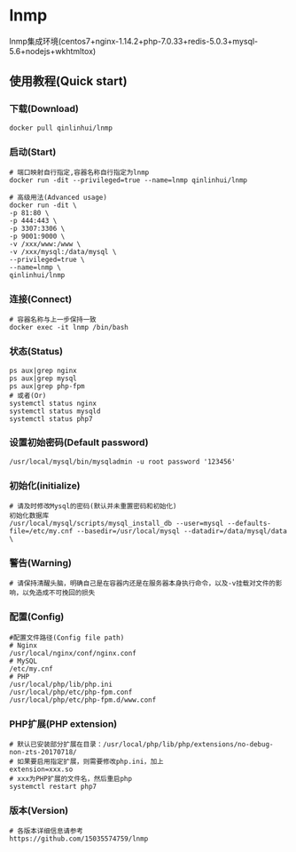# lnmp
lnmp集成环境(centos7+nginx-1.14.2+php-7.0.33+redis-5.0.3+mysql-5.6+nodejs+wkhtmltox)

## 使用教程(Quick start)
### 下载(Download)
```
docker pull qinlinhui/lnmp
```
### 启动(Start)
```
# 端口映射自行指定,容器名称自行指定为lnmp
docker run -dit --privileged=true --name=lnmp qinlinhui/lnmp

# 高级用法(Advanced usage)
docker run -dit \
-p 81:80 \
-p 444:443 \
-p 3307:3306 \
-p 9001:9000 \
-v /xxx/www:/www \
-v /xxx/mysql:/data/mysql \
--privileged=true \
--name=lnmp \
qinlinhui/lnmp
```
### 连接(Connect)
```
# 容器名称与上一步保持一致
docker exec -it lnmp /bin/bash
```
### 状态(Status)
```
ps aux|grep nginx
ps aux|grep mysql
ps aux|grep php-fpm
# 或者(Or)
systemctl status nginx
systemctl status mysqld
systemctl status php7
```
### 设置初始密码(Default password)
```
/usr/local/mysql/bin/mysqladmin -u root password '123456'
```
### 初始化(initialize)
```
# 请及时修改Mysql的密码(默认并未重置密码和初始化)
初始化数据库
/usr/local/mysql/scripts/mysql_install_db --user=mysql --defaults-file=/etc/my.cnf --basedir=/usr/local/mysql --datadir=/data/mysql/data \
```
### 警告(Warning)
```
# 请保持清醒头脑，明确自己是在容器内还是在服务器本身执行命令，以及-v挂载对文件的影响，以免造成不可挽回的损失
```
### 配置(Config)
```
#配置文件路径(Config file path)
# Nginx
/usr/local/nginx/conf/nginx.conf
# MySQL
/etc/my.cnf
# PHP
/usr/local/php/lib/php.ini
/usr/local/php/etc/php-fpm.conf
/usr/local/php/etc/php-fpm.d/www.conf
```
### PHP扩展(PHP extension)
```
# 默认已安装部分扩展在目录：/usr/local/php/lib/php/extensions/no-debug-non-zts-20170718/
# 如果要启用指定扩展，则需要修改php.ini，加上
extension=xxx.so
# xxx为PHP扩展的文件名，然后重启php
systemctl restart php7
```
### 版本(Version)
```
# 各版本详细信息请参考
https://github.com/15035574759/lnmp
```
